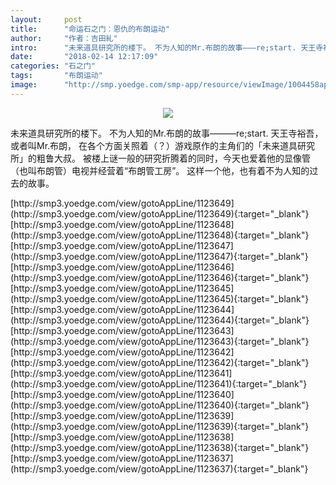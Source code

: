 ```yaml
---
layout:     post
title:      "命运石之门：恩仇的布朗运动"
author:     "作者：吉田糺"
intro:      "未来道具研究所的楼下。 不为人知的Mr.布朗的故事―――re;start. 天王寺裕吾，或者叫Mr.布朗， 在各个方面关照着（？）游戏原作的主角们的「未来道具研究所」的粗鲁大叔。 被楼上谜一般的研究折腾着的同时，今天也爱着他的显像管（也叫布朗管）电视并经营着“布朗管工房”。 这样一个他，也有着不为人知的过去的故事。"
date:       "2018-02-14 12:17:09"
categories: "石之门"
tags:       "布朗运动"
image:      "http://smp.yoedge.com/smp-app/resource/viewImage/1004458appline.png"
---
```

<div style="text-align: center">
<p><img src="http://smp.yoedge.com/smp-app/resource/viewImage/1004458appline.png"/></p>
</div>
<p class="post-meta">
<span>未来道具研究所的楼下。 不为人知的Mr.布朗的故事―――re;start. 天王寺裕吾，或者叫Mr.布朗， 在各个方面关照着（？）游戏原作的主角们的「未来道具研究所」的粗鲁大叔。 被楼上谜一般的研究折腾着的同时，今天也爱着他的显像管（也叫布朗管）电视并经营着“布朗管工房”。 这样一个他，也有着不为人知的过去的故事。</span>
</p>
[http://smp3.yoedge.com/view/gotoAppLine/1123649](http://smp3.yoedge.com/view/gotoAppLine/1123649){:target="_blank"}
[http://smp3.yoedge.com/view/gotoAppLine/1123648](http://smp3.yoedge.com/view/gotoAppLine/1123648){:target="_blank"}
[http://smp3.yoedge.com/view/gotoAppLine/1123647](http://smp3.yoedge.com/view/gotoAppLine/1123647){:target="_blank"}
[http://smp3.yoedge.com/view/gotoAppLine/1123646](http://smp3.yoedge.com/view/gotoAppLine/1123646){:target="_blank"}
[http://smp3.yoedge.com/view/gotoAppLine/1123645](http://smp3.yoedge.com/view/gotoAppLine/1123645){:target="_blank"}
[http://smp3.yoedge.com/view/gotoAppLine/1123644](http://smp3.yoedge.com/view/gotoAppLine/1123644){:target="_blank"}
[http://smp3.yoedge.com/view/gotoAppLine/1123643](http://smp3.yoedge.com/view/gotoAppLine/1123643){:target="_blank"}
[http://smp3.yoedge.com/view/gotoAppLine/1123642](http://smp3.yoedge.com/view/gotoAppLine/1123642){:target="_blank"}
[http://smp3.yoedge.com/view/gotoAppLine/1123641](http://smp3.yoedge.com/view/gotoAppLine/1123641){:target="_blank"}
[http://smp3.yoedge.com/view/gotoAppLine/1123640](http://smp3.yoedge.com/view/gotoAppLine/1123640){:target="_blank"}
[http://smp3.yoedge.com/view/gotoAppLine/1123639](http://smp3.yoedge.com/view/gotoAppLine/1123639){:target="_blank"}
[http://smp3.yoedge.com/view/gotoAppLine/1123638](http://smp3.yoedge.com/view/gotoAppLine/1123638){:target="_blank"}
[http://smp3.yoedge.com/view/gotoAppLine/1123637](http://smp3.yoedge.com/view/gotoAppLine/1123637){:target="_blank"}


